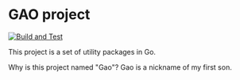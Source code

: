 # GAO project

[![Build and Test](https://github.com/ducminhgd/gao/actions/workflows/main.yml/badge.svg)](https://github.com/ducminhgd/gao/actions/workflows/main.yml)

This project is a set of utility packages in Go.

Why is this project named "Gao"? Gao is a nickname of my first son.
